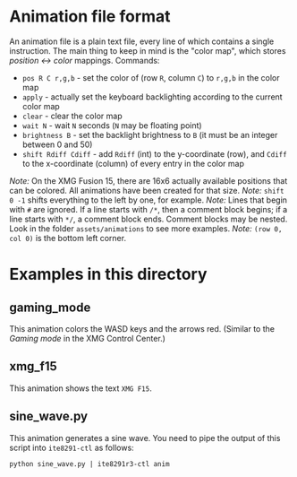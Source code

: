 # Animation file format
An animation file is a plain text file, every line of which contains a single instruction. The main thing to keep in mind is the "color map", which stores *position <-> color* mappings.
Commands:
* `pos R C r,g,b` - set the color of (row `R`, column `C`) to `r,g,b` in the color map
* `apply` - actually set the keyboard backlighting according to the current color map
* `clear` - clear the color map
* `wait N` - wait `N` seconds (`N` may be floating point)
* `brightness B` - set the backlight brightness to `B` (it must be an integer between 0 and 50)
* `shift Rdiff Cdiff` - add `Rdiff` (int) to the y-coordinate (row), and `Cdiff` to the x-coordinate (column) of every entry in the color map 

*Note:* On the XMG Fusion 15, there are 16x6 actually available positions that can be colored. All animations have been created for that size.
*Note:* `shift 0 -1` shifts everything to the left by one, for example.
*Note:* Lines that begin with `#` are ignored. If a line starts with `/*`, then a comment block begins; if a line starts with `*/`, a comment block ends. Comment blocks may be nested. Look in the folder `assets/animations` to see more examples.
*Note:* `(row 0, col 0)` is the bottom left corner.

# Examples in this directory

## gaming_mode
This animation colors the WASD keys and the arrows red. (Similar to the *Gaming mode* in the XMG Control Center.)

## xmg_f15
This animation shows the text `XMG F15`.

## sine_wave.py
This animation generates a sine wave. You need to pipe the output of this script into `ite8291-ctl` as follows:
```
python sine_wave.py | ite8291r3-ctl anim
```
